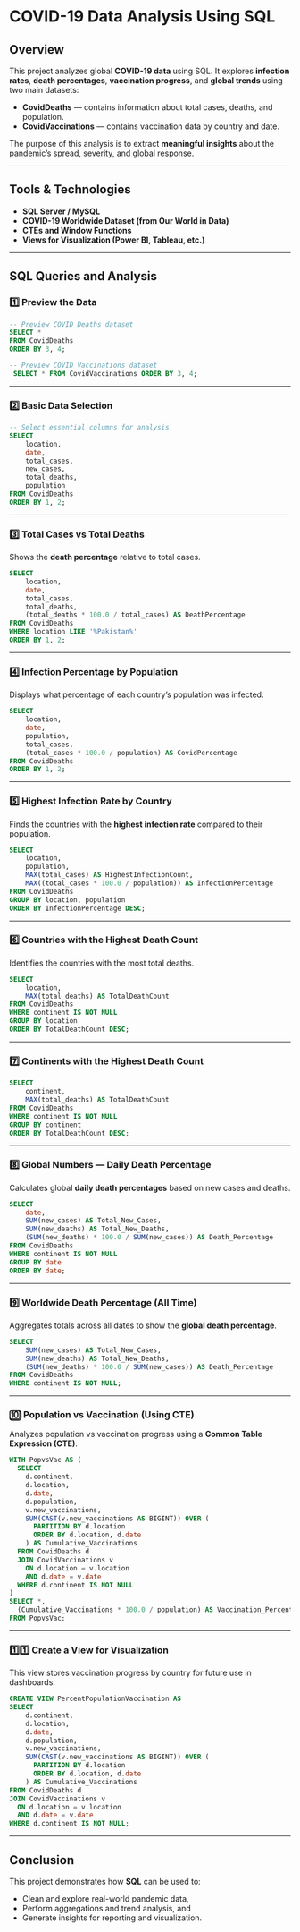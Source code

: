 

#  COVID-19 Data Analysis Using SQL

##  Overview

This project analyzes global **COVID-19 data** using SQL.
It explores **infection rates**, **death percentages**, **vaccination progress**, and **global trends** using two main datasets:

* **CovidDeaths** — contains information about total cases, deaths, and population.
* **CovidVaccinations** — contains vaccination data by country and date.

The purpose of this analysis is to extract **meaningful insights** about the pandemic’s spread, severity, and global response.

---

## Tools & Technologies

* **SQL Server / MySQL**
* **COVID-19 Worldwide Dataset (from Our World in Data)**
* **CTEs and Window Functions**
* **Views for Visualization (Power BI, Tableau, etc.)**

---

##  SQL Queries and Analysis

### 1️⃣ Preview the Data

```sql
-- Preview COVID Deaths dataset
SELECT *
FROM CovidDeaths
ORDER BY 3, 4;

-- Preview COVID Vaccinations dataset
 SELECT * FROM CovidVaccinations ORDER BY 3, 4;
```

---

### 2️⃣ Basic Data Selection

```sql
-- Select essential columns for analysis
SELECT 
    location,
    date,
    total_cases,
    new_cases,
    total_deaths,
    population
FROM CovidDeaths
ORDER BY 1, 2;
```

---

### 3️⃣ Total Cases vs Total Deaths

Shows the **death percentage** relative to total cases.

```sql
SELECT 
    location,
    date,
    total_cases,
    total_deaths,
    (total_deaths * 100.0 / total_cases) AS DeathPercentage
FROM CovidDeaths
WHERE location LIKE '%Pakistan%'
ORDER BY 1, 2;
```

---

### 4️⃣ Infection Percentage by Population

Displays what percentage of each country’s population was infected.

```sql
SELECT 
    location,
    date,
    population,
    total_cases,
    (total_cases * 100.0 / population) AS CovidPercentage
FROM CovidDeaths
ORDER BY 1, 2;
```

---

### 5️⃣ Highest Infection Rate by Country

Finds the countries with the **highest infection rate** compared to their population.

```sql
SELECT 
    location,
    population,
    MAX(total_cases) AS HighestInfectionCount,
    MAX((total_cases * 100.0 / population)) AS InfectionPercentage
FROM CovidDeaths
GROUP BY location, population
ORDER BY InfectionPercentage DESC;
```

---

### 6️⃣ Countries with the Highest Death Count

Identifies the countries with the most total deaths.

```sql
SELECT 
    location,
    MAX(total_deaths) AS TotalDeathCount
FROM CovidDeaths
WHERE continent IS NOT NULL
GROUP BY location
ORDER BY TotalDeathCount DESC;
```

---

### 7️⃣ Continents with the Highest Death Count

```sql
SELECT 
    continent,
    MAX(total_deaths) AS TotalDeathCount
FROM CovidDeaths
WHERE continent IS NOT NULL
GROUP BY continent
ORDER BY TotalDeathCount DESC;
```

---

### 8️⃣ Global Numbers — Daily Death Percentage

Calculates global **daily death percentages** based on new cases and deaths.

```sql
SELECT 
    date,
    SUM(new_cases) AS Total_New_Cases,
    SUM(new_deaths) AS Total_New_Deaths,
    (SUM(new_deaths) * 100.0 / SUM(new_cases)) AS Death_Percentage
FROM CovidDeaths
WHERE continent IS NOT NULL
GROUP BY date
ORDER BY date;
```

---

### 9️⃣ Worldwide Death Percentage (All Time)

Aggregates totals across all dates to show the **global death percentage**.

```sql
SELECT 
    SUM(new_cases) AS Total_New_Cases,
    SUM(new_deaths) AS Total_New_Deaths,
    (SUM(new_deaths) * 100.0 / SUM(new_cases)) AS Death_Percentage
FROM CovidDeaths
WHERE continent IS NOT NULL;
```

---

### 🔟 Population vs Vaccination (Using CTE)

Analyzes population vs vaccination progress using a **Common Table Expression (CTE)**.

```sql
WITH PopvsVac AS (
  SELECT 
    d.continent,
    d.location,
    d.date,
    d.population,
    v.new_vaccinations,
    SUM(CAST(v.new_vaccinations AS BIGINT)) OVER (
      PARTITION BY d.location 
      ORDER BY d.location, d.date
    ) AS Cumulative_Vaccinations
  FROM CovidDeaths d
  JOIN CovidVaccinations v
    ON d.location = v.location 
    AND d.date = v.date
  WHERE d.continent IS NOT NULL
)
SELECT *,
  (Cumulative_Vaccinations * 100.0 / population) AS Vaccination_Percentage
FROM PopvsVac;
```

---

### 1️⃣1️⃣ Create a View for Visualization

This view stores vaccination progress by country for future use in dashboards.

```sql
CREATE VIEW PercentPopulationVaccination AS
SELECT 
    d.continent,
    d.location,
    d.date,
    d.population,
    v.new_vaccinations,
    SUM(CAST(v.new_vaccinations AS BIGINT)) OVER (
      PARTITION BY d.location 
      ORDER BY d.location, d.date
    ) AS Cumulative_Vaccinations
FROM CovidDeaths d
JOIN CovidVaccinations v
  ON d.location = v.location 
  AND d.date = v.date
WHERE d.continent IS NOT NULL;
```

---

##  Conclusion

This project demonstrates how **SQL** can be used to:

* Clean and explore real-world pandemic data,
* Perform aggregations and trend analysis, and
* Generate insights for reporting and visualization.
